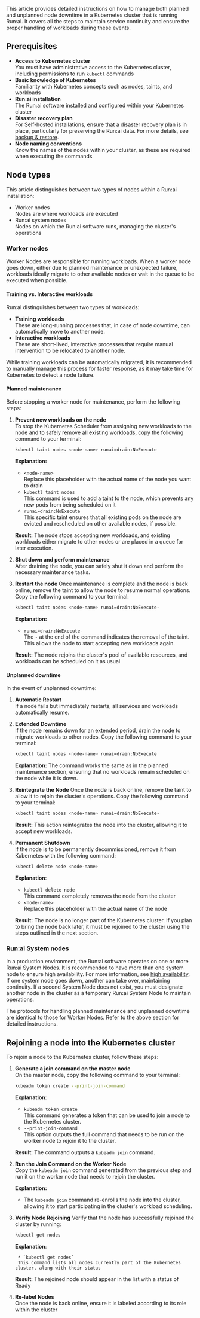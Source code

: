   
This article provides detailed instructions on how to manage both planned and unplanned node downtime in a Kubernetes cluster that is running Run:ai. It covers all the steps to maintain service continuity and ensure the proper handling of workloads during these events.

## Prerequisites

* __Access to Kubernetes cluster__  
  You must have administrative access to the Kubernetes cluster, including permissions to run `kubectl` commands  
* __Basic knowledge of Kubernetes__  
  Familiarity with Kubernetes concepts such as nodes, taints, and workloads  
* __Run:ai installation__  
  The Run:ai software installed and configured within your Kubernetes cluster  
* __Disaster recovery plan__  
  For Self-hosted installations, ensure that a disaster recovery plan is in place, particularly for preserving the Run:ai data. For more details, see [backup & restore](https://portal.document360.io/saas/docs/backup-restore-1).  
* __Node naming conventions__  
  Know the names of the nodes within your cluster, as these are required when executing the commands

## Node types

This article distinguishes between two types of nodes within a Run:ai installation:

* Worker nodes  
   Nodes are where workloads are executed  
* Run:ai system nodes  
  Nodes on which the Run:ai software runs, managing the cluster's operations

### Worker nodes

Worker Nodes are responsible for running workloads. When a worker node goes down, either due to planned maintenance or unexpected failure, workloads ideally migrate to other available nodes or wait in the queue to be executed when possible.

#### Training vs. Interactive workloads

Run:ai distinguishes between two types of workloads:

* __Training workloads__  
  These are long-running processes that, in case of node downtime, can automatically move to another node.  
* __Interactive workloads__  
  These are short-lived, interactive processes that require manual intervention to be relocated to another node.

While training workloads can be automatically migrated, it is recommended to manually manage this process for faster response, as it may take time for Kubernetes to detect a node failure.

#### Planned maintenance

Before stopping a worker node for maintenance, perform the following steps:

1. __Prevent new workloads on the node__  
   To stop the Kubernetes Scheduler from assigning new workloads to the node and to safely remove all existing workloads, copy the following command to your terminal:  

    ``` bash
    kubectl taint nodes <node-name> runai=drain:NoExecute
    ```

    __Explanation:__ 
    
    * `<node-name>`  
        Replace this placeholder with the actual name of the node you want to drain  
    * `kubectl taint nodes`  
        This command is used to add a taint to the node, which prevents any new pods from being scheduled on it  
    * `runai=drain:NoExecute`  
        This specific taint ensures that all existing pods on the node are evicted and rescheduled on other available nodes, if possible. 

    __Result__: The node stops accepting new workloads, and existing workloads either migrate to other nodes or are placed in a queue for later execution. 

2. __Shut down and perform maintenance__  
   After draining the node, you can safely shut it down and perform the necessary maintenance tasks. 

3. __Restart the node__ 
   Once maintenance is complete and the node is back online, remove the taint to allow the node to resume normal operations. Copy the following command to your terminal:  

    ``` bash
    kubectl taint nodes <node-name> runai=drain:NoExecute-
    ```

    __Explanation:__ 

    * `runai=drain:NoExecute-`  
      The `-` at the end of the command indicates the removal of the taint. This allows the node to start accepting new workloads again.

    __Result__: The node rejoins the cluster's pool of available resources, and workloads can be scheduled on it as usual

#### Unplanned downtime

In the event of unplanned downtime:

1. __Automatic Restart__  
    If a node fails but immediately restarts, all services and workloads automatically resume.  
2. __Extended Downtime__  
   If the node remains down for an extended period, drain the node to migrate workloads to other nodes. Copy the following command to your terminal:  

    ``` bash
    kubectl taint nodes <node-name> runai=drain:NoExecute
    ```

    __Explanation:__ The command works the same as in the planned maintenance section, ensuring that no workloads remain scheduled on the node while it is down.  

3. __Reintegrate the Node__ 
   Once the node is back online, remove the taint to allow it to rejoin the cluster's operations. Copy the following command to your terminal:  

    ``` bash
    kubectl taint nodes <node-name> runai=drain:NoExecute-
    ``` 
    __Result__: This action reintegrates the node into the cluster, allowing it to accept new workloads.  

4. __Permanent Shutdown__  
    If the node is to be permanently decommissioned, remove it from Kubernetes with the following command:  

    ``` bash
    kubectl delete node <node-name>
    ```  
    __Explanation__: 

    * `kubectl delete node`  
      This command completely removes the node from the cluster  
    * `<node-name>`  
      Replace this placeholder with the actual name of the node  

    __Result:__ The node is no longer part of the Kubernetes cluster. If you plan to bring the node back later, it must be rejoined to the cluster using the steps outlined in the next section.

### Run:ai System nodes

In a production environment, the Run:ai software operates on one or more Run:ai System Nodes. It is recommended to have more than one system node to ensure high availability. For more information, see [high availability](../config/ha.md). If one system node goes down, another can take over, maintaining continuity. If a second System Node does not exist, you must designate another node in the cluster as a temporary Run:ai System Node to maintain operations.

The protocols for handling planned maintenance and unplanned downtime are identical to those for Worker Nodes. Refer to the above section for detailed instructions.

## Rejoining a node into the Kubernetes cluster

To rejoin a node to the Kubernetes cluster, follow these steps:

1. __Generate a join command on the master node__  
   On the master node, copy the following command to your terminal:  

    ``` bash
    kubeadm token create --print-join-command
    ``` 

    __Explanation__: 

    * `kubeadm token create`  
        This command generates a token that can be used to join a node to the Kubernetes cluster.  
    * `--print-join-command`  
        This option outputs the full command that needs to be run on the worker node to rejoin it to the cluster.

    __Result__: The command outputs a `kubeadm join` command. 
    
2. __Run the Join Command on the Worker Node__  
   Copy the `kubeadm join` command generated from the previous step and run it on the worker node that needs to rejoin the cluster.

    __Explanation:__  

    * The `kubeadm join` command re-enrolls the node into the cluster, allowing it to start participating in the cluster's workload scheduling. 

3. __Verify Node Rejoining__ 
   Verify that the node has successfully rejoined the cluster by running:  

    ``` bash
    kubectl get nodes
    ```

    __Explanation__:  

        * `kubectl get nodes`  
        This command lists all nodes currently part of the Kubernetes cluster, along with their status  
    
    __Result__: The rejoined node should appear in the list with a status of Ready 

4. __Re-label Nodes__  
    Once the node is back online, ensure it is labeled according to its role within the cluster

